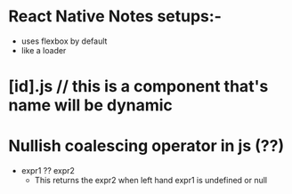 


# React Native Notes setups:-

- <View> uses flexbox by default 
- <ActivityIndicator> like a loader


# [id].js //  this is a component that's name will be dynamic
  
  
# Nullish coalescing operator in js (??)
  
- expr1 ?? expr2 
  - This returns the expr2 when left hand expr1 is undefined or null

































